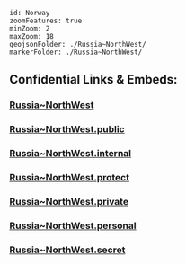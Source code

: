 

```leaflet
id: Norway
zoomFeatures: true 
minZoom: 2 
maxZoom: 18
geojsonFolder: ./Russia~NorthWest/
markerFolder: ./Russia~NorthWest/
```


## Confidential Links & Embeds: 

### [Russia~NorthWest](/_Standards/Earth/Continent/Europe/Europe~East/Russia/Russia~NorthWest.md) 

### [Russia~NorthWest.public](/_public/Earth/Continent/Europe/Europe~East/Russia/Russia~NorthWest.public.md) 

### [Russia~NorthWest.internal](/_internal/Earth/Continent/Europe/Europe~East/Russia/Russia~NorthWest.internal.md) 

### [Russia~NorthWest.protect](/_protect/Earth/Continent/Europe/Europe~East/Russia/Russia~NorthWest.protect.md) 

### [Russia~NorthWest.private](/_private/Earth/Continent/Europe/Europe~East/Russia/Russia~NorthWest.private.md) 

### [Russia~NorthWest.personal](/_personal/Earth/Continent/Europe/Europe~East/Russia/Russia~NorthWest.personal.md) 

### [Russia~NorthWest.secret](/_secret/Earth/Continent/Europe/Europe~East/Russia/Russia~NorthWest.secret.md)


